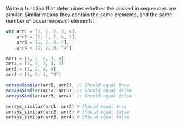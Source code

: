 Write a function that determines whether the passed in sequences are similar. Similar means they contain the same elements, and the same number of occurrences of elements.

``` javascript
var arr1 = [1, 2, 2, 3, 4],
    arr2 = [2, 1, 2, 4, 3],
    arr3 = [1, 2, 3, 4],
    arr4 = [1, 2, 3, "4"]
```
``` python
arr1 = [1, 2, 2, 3, 4]
arr2 = [2, 1, 2, 4, 3]
arr3 = [1, 2, 3, 4]
arr4 = [1, 2, 3, "4"]
```

``` javascript
arraysSimilar(arr1, arr2); // Should equal true
arraysSimilar(arr2, arr3); // Should equal false
arraysSimilar(arr3, arr4); // Should equal false
```
``` python 
arrays_similar(arr1, arr2) # Should equal true
arrays_similar(arr2, arr3) # Should equal false
arrays_similar(arr3, arr4) # Should equal false
```
